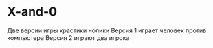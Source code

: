 # X-and-0
Две версии игры крастики нолики
Версия 1 играет человек против компьютера
Версия 2 играют два игрока
